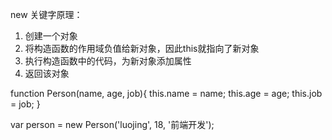 new 关键字原理：
1. 创建一个对象
2. 将构造函数的作用域负值给新对象，因此this就指向了新对象
3. 执行构造函数中的代码，为新对象添加属性
4. 返回该对象


function Person(name, age, job){
  this.name = name;
  this.age = age;
  this.job = job;
}

var person = new Person('luojing', 18, '前端开发');